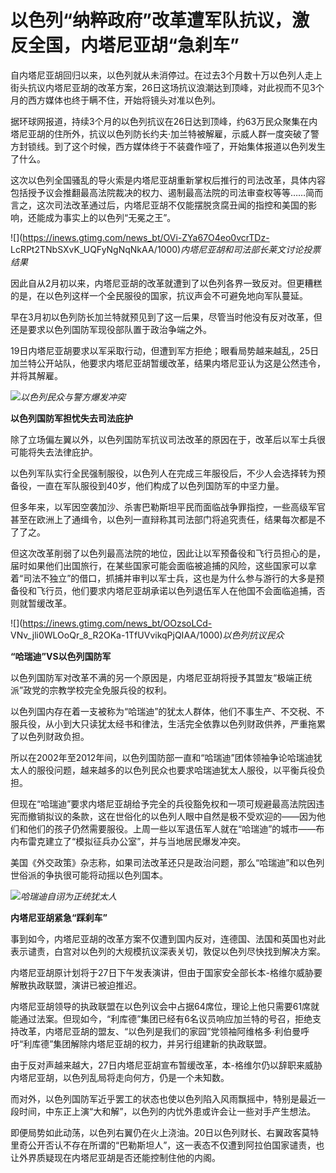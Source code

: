 # 以色列“纳粹政府”改革遭军队抗议，激反全国，内塔尼亚胡“急刹车”

自内塔尼亚胡回归以来，以色列就从未消停过。在过去3个月数十万以色列人走上街头抗议内塔尼亚胡的改革方案，26日这场抗议浪潮达到顶峰，对此视而不见3个月的西方媒体也终于瞒不住，开始将镜头对准以色列。

据环球网报道，持续3个月的以色列抗议在26日达到顶峰，约63万民众聚集在内塔尼亚胡的住所外，抗议以色列防长约夫·加兰特被解雇，示威人群一度突破了警方封锁线。到了这个时候，西方媒体终于不装聋作哑了，开始集体报道以色列发生了什么。

这次以色列全国骚乱的导火索是内塔尼亚胡重新掌权后推行的司法改革，具体内容包括授予议会推翻最高法院裁决的权力、遏制最高法院的司法审查权等等……简而言之，这次司法改革通过后，内塔尼亚胡不仅能摆脱贪腐丑闻的指控和美国的影响，还能成为事实上的以色列“无冕之王”。

![](https://inews.gtimg.com/news_bt/OVi-ZYa67O4eo0vcrTDz-
LcRPt2TNbSXvK_UQFyNgNqNkAA/1000)_内塔尼亚胡和司法部长莱文讨论投票结果_

因此自从2月初以来，内塔尼亚胡的改革就遭到了以色列各界一致反对。但更糟糕的是，在以色列这样一个全民服役的国家，抗议声会不可避免地向军队蔓延。

早在3月初以色列防长加兰特就预见到了这一后果，尽管当时他没有反对改革，但还是要求以色列国防军现役部队置于政治争端之外。

19日内塔尼亚胡要求以军采取行动，但遭到军方拒绝；眼看局势越来越乱，25日加兰特公开站队，他要求内塔尼亚胡暂缓改革，结果内塔尼亚认为这是公然违令，并将其解雇。

![](https://inews.gtimg.com/news_bt/OnRe234JmnJNMUaS4_LyH1WbET41Qigados8udAePAUVwAA/1000)_以色列民众与警方爆发冲突_

**以色列国防军担忧失去司法庇护**

除了立场偏左翼以外，以色列国防军抗议司法改革的原因在于，改革后以军士兵很可能将失去法律庇护。

以色列军队实行全民强制服役，以色列人在完成三年服役后，不少人会选择转为预备役，一直在军队服役到40岁，他们构成了以色列国防军的中坚力量。

但多年来，以军因空袭加沙、杀害巴勒斯坦平民而面临战争罪指控，一些高级军官甚至在欧洲上了通缉令，以色列一直辩称其司法部门将追究责任，结果每次都是不了了之。

但这次改革削弱了以色列最高法院的地位，因此让以军预备役和飞行员担心的是，届时如果他们出国旅行，在某些国家可能会面临被追捕的风险，这些国家可以拿着“司法不独立”的借口，抓捕并审判以军士兵，这也是为什么参与游行的大多是预备役和飞行员，他们要求内塔尼亚胡承诺以色列退伍军人在他国不会面临追捕，否则就暂缓改革。

![](https://inews.gtimg.com/news_bt/OOzsoLCd-
VNv_jli0WLOoQr_8_R2OKa-1TfUVvikqPjQIAA/1000)_以色列抗议民众_

**“哈瑞迪”VS以色列国防军**

以色列国防军对改革不满的另一个原因是，内塔尼亚胡将授予其盟友“极端正统派”政党的宗教学校完全免服兵役的权利。

以色列国内存在着一支被称为“哈瑞迪”的犹太人群体，他们不事生产、不交税、不服兵役，从小到大只读犹太经书和律法，生活完全依靠以色列财政供养，严重拖累了以色列财政负担。

所以在2002年至2012年间，以色列国防部一直和“哈瑞迪”团体领袖争论哈瑞迪犹太人的服役问题，越来越多的以色列民众也要求哈瑞迪犹太人服役，以平衡兵役负担。

但现在“哈瑞迪”要求内塔尼亚胡给予完全的兵役豁免权和一项可规避最高法院因违宪而撤销拟议的条款，这在世俗化的以色列人眼中自然是极不受欢迎的——因为他们和他们的孩子仍然需要服役。上周一些以军退伍军人就在“哈瑞迪”的城市——布内布雷克建立了“模拟征兵办公室”，并与当地居民爆发冲突。

美国《外交政策》杂志称，如果司法改革还只是政治问题，那么“哈瑞迪”和以色列世俗派的争执很可能将动摇以色列国本。

![](https://inews.gtimg.com/news_bt/OMnITtH_LUWqnSw1br1oczSzm-a57nBgFU-I8wZk_ASNYAA/1000)_哈瑞迪自诩为正统犹太人_

**内塔尼亚胡紧急“踩刹车”**

事到如今，内塔尼亚胡的改革方案不仅遭到国内反对，连德国、法国和英国也对此表示谴责，白宫对以色列的大规模抗议深表关切，敦促以色列尽快找到解决方案。

内塔尼亚胡原计划将于27日下午发表演讲，但由于国家安全部长本-格维尔威胁要解散执政联盟，演讲已被迫推迟。

内塔尼亚胡领导的执政联盟在以色列议会中占据64席位，理论上他只需要61席就能通过法案。但现如今，“利库德”集团已经有6名议员响应加兰特的号召，拒绝支持改革，内塔尼亚胡的盟友、“以色列是我们的家园”党领袖阿维格多·利伯曼呼吁“利库德”集团解除内塔尼亚胡的权力，并另行组建新的执政联盟。

由于反对声越来越大，27日内塔尼亚胡宣布暂缓改革，本-格维尔仍以辞职来威胁内塔尼亚胡，以色列乱局将走向何方，仍是一个未知数。

而对外，以色列国防军近乎罢工的状态也使以色列陷入风雨飘摇中，特别是最近一段时间，中东正上演“大和解”，以色列的内忧外患或许会让一些对手产生想法。

即便局势如此动荡，以色列右翼仍在火上浇油。20日以色列财长、右翼政客莫特里奇公开否认不存在所谓的“巴勒斯坦人”，这一表态不仅遭到阿拉伯国家谴责，也让外界质疑现在内塔尼亚胡是否还能控制住他的内阁。

